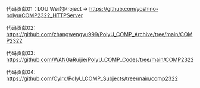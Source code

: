 代码贡献01：LOU Wei的Project -> https://github.com/yoshino-polyu/COMP2322_HTTPServer

代码贡献02: https://github.com/zhangwengyu999/PolyU_COMP_Archive/tree/main/COMP2322

代码贡献03: https://github.com/WANGaRuijie/PolyU_COMP_Codes/tree/main/COMP2322

代码贡献04: https://github.com/Cylrx/PolyU_COMP_Subjects/tree/main/comp2322